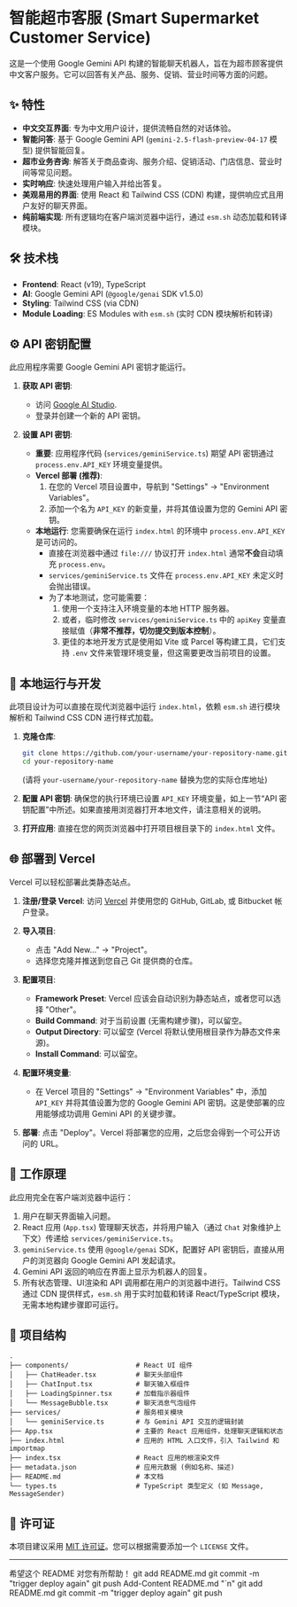 # 智能超市客服 (Smart Supermarket Customer Service)

这是一个使用 Google Gemini API 构建的智能聊天机器人，旨在为超市顾客提供中文客户服务。它可以回答有关产品、服务、促销、营业时间等方面的问题。

## ✨ 特性

- **中文交互界面**: 专为中文用户设计，提供流畅自然的对话体验。
- **智能问答**: 基于 Google Gemini API (`gemini-2.5-flash-preview-04-17` 模型) 提供智能回复。
- **超市业务咨询**: 解答关于商品查询、服务介绍、促销活动、门店信息、营业时间等常见问题。
- **实时响应**: 快速处理用户输入并给出答复。
- **美观易用的界面**: 使用 React 和 Tailwind CSS (CDN) 构建，提供响应式且用户友好的聊天界面。
- **纯前端实现**: 所有逻辑均在客户端浏览器中运行，通过 `esm.sh` 动态加载和转译模块。

## 🛠️ 技术栈

- **Frontend**: React (v19), TypeScript
- **AI**: Google Gemini API (`@google/genai` SDK v1.5.0)
- **Styling**: Tailwind CSS (via CDN)
- **Module Loading**: ES Modules with `esm.sh` (实时 CDN 模块解析和转译)

## ⚙️ API 密钥配置

此应用程序需要 Google Gemini API 密钥才能运行。

1.  **获取 API 密钥**:
    *   访问 [Google AI Studio](https://aistudio.google.com/app/apikey).
    *   登录并创建一个新的 API 密钥。

2.  **设置 API 密钥**:
    *   **重要**: 应用程序代码 (`services/geminiService.ts`) 期望 API 密钥通过 `process.env.API_KEY` 环境变量提供。
    *   **Vercel 部署 (推荐)**:
        1.  在您的 Vercel 项目设置中，导航到 "Settings" -> "Environment Variables"。
        2.  添加一个名为 `API_KEY` 的新变量，并将其值设置为您的 Gemini API 密钥。
    *   **本地运行**:
        您需要确保在运行 `index.html` 的环境中 `process.env.API_KEY` 是可访问的。
        *   直接在浏览器中通过 `file:///` 协议打开 `index.html` 通常**不会**自动填充 `process.env`。
        *   `services/geminiService.ts` 文件在 `process.env.API_KEY` 未定义时会抛出错误。
        *   为了本地测试，您可能需要：
            1.  使用一个支持注入环境变量的本地 HTTP 服务器。
            2.  或者，临时修改 `services/geminiService.ts` 中的 `apiKey` 变量直接赋值（**非常不推荐，切勿提交到版本控制**）。
            3.  更佳的本地开发方式是使用如 Vite 或 Parcel 等构建工具，它们支持 `.env` 文件来管理环境变量，但这需要更改当前项目的设置。

## 🚀 本地运行与开发

此项目设计为可以直接在现代浏览器中运行 `index.html`，依赖 `esm.sh` 进行模块解析和 Tailwind CSS CDN 进行样式加载。

1.  **克隆仓库**:
    ```bash
    git clone https://github.com/your-username/your-repository-name.git
    cd your-repository-name
    ```
    (请将 `your-username/your-repository-name` 替换为您的实际仓库地址)

2.  **配置 API 密钥**:
    确保您的执行环境已设置 `API_KEY` 环境变量，如上一节“API 密钥配置”中所述。如果直接用浏览器打开本地文件，请注意相关的说明。

3.  **打开应用**:
    直接在您的网页浏览器中打开项目根目录下的 `index.html` 文件。

## 🌐 部署到 Vercel

Vercel 可以轻松部署此类静态站点。

1.  **注册/登录 Vercel**: 访问 [Vercel](https://vercel.com) 并使用您的 GitHub, GitLab, 或 Bitbucket 帐户登录。

2.  **导入项目**:
    *   点击 "Add New..." -> "Project"。
    *   选择您克隆并推送到您自己 Git 提供商的仓库。

3.  **配置项目**:
    *   **Framework Preset**: Vercel 应该会自动识别为静态站点，或者您可以选择 "Other"。
    *   **Build Command**: 对于当前设置 (无需构建步骤)，可以留空。
    *   **Output Directory**: 可以留空 (Vercel 将默认使用根目录作为静态文件来源)。
    *   **Install Command**: 可以留空。

4.  **配置环境变量**:
    *   在 Vercel 项目的 "Settings" -> "Environment Variables" 中，添加 `API_KEY` 并将其值设置为您的 Google Gemini API 密钥。这是使部署的应用能够成功调用 Gemini API 的关键步骤。

5.  **部署**: 点击 "Deploy"。Vercel 将部署您的应用，之后您会得到一个可公开访问的 URL。

## 🔬 工作原理

此应用完全在客户端浏览器中运行：
1.  用户在聊天界面输入问题。
2.  React 应用 (`App.tsx`) 管理聊天状态，并将用户输入（通过 `Chat` 对象维护上下文）传递给 `services/geminiService.ts`。
3.  `geminiService.ts` 使用 `@google/genai` SDK，配置好 API 密钥后，直接从用户的浏览器向 Google Gemini API 发起请求。
4.  Gemini API 返回的响应在界面上显示为机器人的回复。
5.  所有状态管理、UI渲染和 API 调用都在用户的浏览器中进行。Tailwind CSS 通过 CDN 提供样式，`esm.sh` 用于实时加载和转译 React/TypeScript 模块，无需本地构建步骤即可运行。

## 📂 项目结构

```
.
├── components/                 # React UI 组件
│   ├── ChatHeader.tsx          # 聊天头部组件
│   ├── ChatInput.tsx           # 聊天输入框组件
│   ├── LoadingSpinner.tsx      # 加载指示器组件
│   └── MessageBubble.tsx       # 聊天消息气泡组件
├── services/                   # 服务相关模块
│   └── geminiService.ts        # 与 Gemini API 交互的逻辑封装
├── App.tsx                     # 主要的 React 应用组件，处理聊天逻辑和状态
├── index.html                  # 应用的 HTML 入口文件，引入 Tailwind 和 importmap
├── index.tsx                   # React 应用的根渲染文件
├── metadata.json               # 应用元数据 (例如名称、描述)
├── README.md                   # 本文档
└── types.ts                    # TypeScript 类型定义 (如 Message, MessageSender)
```

## 📄 许可证

本项目建议采用 [MIT 许可证](LICENSE)。您可以根据需要添加一个 `LICENSE` 文件。

---

希望这个 README 对您有所帮助！
g i t   a d d   R E A D M E . m d  
 g i t   c o m m i t   - m   " t r i g g e r   d e p l o y   a g a i n "  
 g i t   p u s h  
 A d d - C o n t e n t   R E A D M E . m d   " ` n "  
 g i t   a d d   R E A D M E . m d  
 g i t   c o m m i t   - m   " t r i g g e r   d e p l o y   a g a i n "  
 g i t   p u s h  
 



